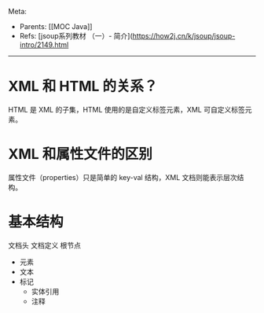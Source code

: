 Meta:

- Parents: [[MOC Java]]
- Refs: [jsoup系列教材 （一）- 简介](https://how2j.cn/k/jsoup/jsoup-intro/2149.html

---

# XML 和 HTML 的关系？

HTML 是 XML 的子集，HTML 使用的是自定义标签元素，XML 可自定义标签元素。

# XML 和属性文件的区别

属性文件（properties）只是简单的 key-val 结构，XML 文档则能表示层次结构。

# 基本结构

文档头
文档定义
根节点
- 元素
- 文本
- 标记
	- 实体引用
	- 注释